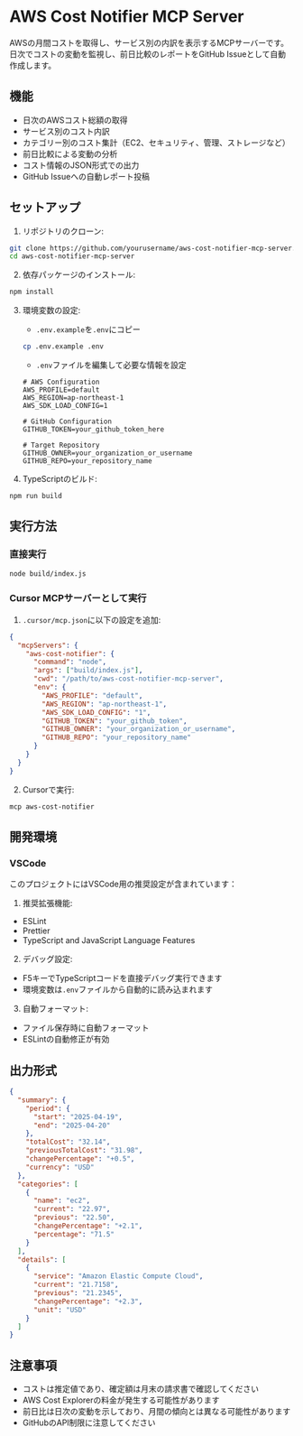 # AWS Cost Notifier MCP Server

AWSの月間コストを取得し、サービス別の内訳を表示するMCPサーバーです。
日次でコストの変動を監視し、前日比較のレポートをGitHub Issueとして自動作成します。

## 機能

- 日次のAWSコスト総額の取得
- サービス別のコスト内訳
- カテゴリー別のコスト集計（EC2、セキュリティ、管理、ストレージなど）
- 前日比較による変動の分析
- コスト情報のJSON形式での出力
- GitHub Issueへの自動レポート投稿

## セットアップ

1. リポジトリのクローン:
```bash
git clone https://github.com/yourusername/aws-cost-notifier-mcp-server.git
cd aws-cost-notifier-mcp-server
```

2. 依存パッケージのインストール:
```bash
npm install
```

3. 環境変数の設定:
   - `.env.example`を`.env`にコピー
   ```bash
   cp .env.example .env
   ```
   - `.env`ファイルを編集して必要な情報を設定
   ```
   # AWS Configuration
   AWS_PROFILE=default
   AWS_REGION=ap-northeast-1
   AWS_SDK_LOAD_CONFIG=1

   # GitHub Configuration
   GITHUB_TOKEN=your_github_token_here

   # Target Repository
   GITHUB_OWNER=your_organization_or_username
   GITHUB_REPO=your_repository_name
   ```

4. TypeScriptのビルド:
```bash
npm run build
```

## 実行方法

### 直接実行

```bash
node build/index.js
```

### Cursor MCPサーバーとして実行

1. `.cursor/mcp.json`に以下の設定を追加:
```json
{
  "mcpServers": {
    "aws-cost-notifier": {
      "command": "node",
      "args": ["build/index.js"],
      "cwd": "/path/to/aws-cost-notifier-mcp-server",
      "env": {
        "AWS_PROFILE": "default",
        "AWS_REGION": "ap-northeast-1",
        "AWS_SDK_LOAD_CONFIG": "1",
        "GITHUB_TOKEN": "your_github_token",
        "GITHUB_OWNER": "your_organization_or_username",
        "GITHUB_REPO": "your_repository_name"
      }
    }
  }
}
```

2. Cursorで実行:
```bash
mcp aws-cost-notifier
```

## 開発環境

### VSCode

このプロジェクトにはVSCode用の推奨設定が含まれています：

1. 推奨拡張機能:
- ESLint
- Prettier
- TypeScript and JavaScript Language Features

2. デバッグ設定:
- F5キーでTypeScriptコードを直接デバッグ実行できます
- 環境変数は`.env`ファイルから自動的に読み込まれます

3. 自動フォーマット:
- ファイル保存時に自動フォーマット
- ESLintの自動修正が有効

## 出力形式

```json
{
  "summary": {
    "period": {
      "start": "2025-04-19",
      "end": "2025-04-20"
    },
    "totalCost": "32.14",
    "previousTotalCost": "31.98",
    "changePercentage": "+0.5",
    "currency": "USD"
  },
  "categories": [
    {
      "name": "ec2",
      "current": "22.97",
      "previous": "22.50",
      "changePercentage": "+2.1",
      "percentage": "71.5"
    }
  ],
  "details": [
    {
      "service": "Amazon Elastic Compute Cloud",
      "current": "21.7158",
      "previous": "21.2345",
      "changePercentage": "+2.3",
      "unit": "USD"
    }
  ]
}
```

## 注意事項

- コストは推定値であり、確定額は月末の請求書で確認してください
- AWS Cost Explorerの料金が発生する可能性があります
- 前日比は日次の変動を示しており、月間の傾向とは異なる可能性があります
- GitHubのAPI制限に注意してください 